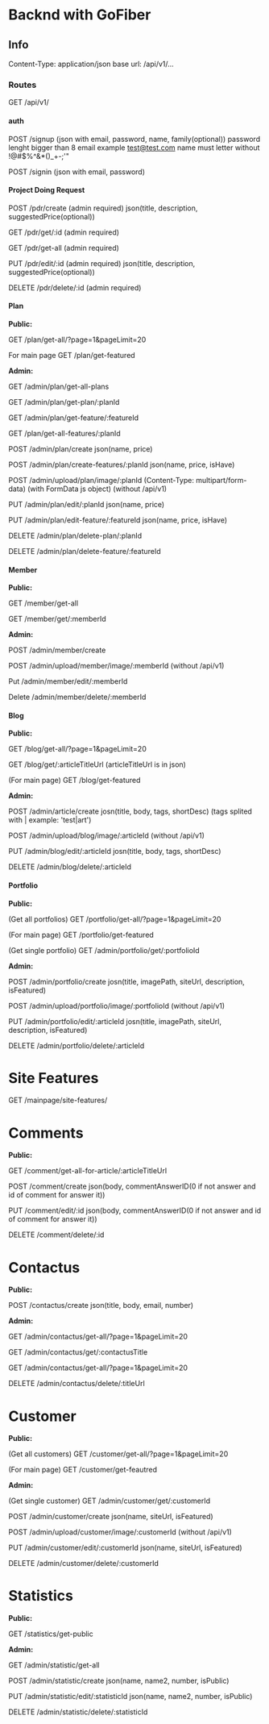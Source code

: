 # Backnd with GoFiber

## Info
Content-Type: application/json
base url: /api/v1/...


### Routes
GET /api/v1/


#### auth

POST /signup (json with email, password, name, family(optional))
    password lenght bigger than 8
    email example test@test.com
    name must letter without !@#$%^&*()_+-;'"

POST /signin (json with email, password)


#### Project Doing Request

POST /pdr/create        (admin required)    json(title, description, suggestedPrice(optional))

GET /pdr/get/:id        (admin required)

GET /pdr/get-all        (admin required)

PUT /pdr/edit/:id       (admin required)    json(title, description, suggestedPrice(optional))

DELETE /pdr/delete/:id  (admin required)


#### Plan

<b>Public:</b>

GET /plan/get-all/?page=1&pageLimit=20

For main page
GET /plan/get-featured

<b>Admin:</b>

GET	/admin/plan/get-all-plans

GET	/admin/plan/get-plan/:planId

GET	/admin/plan/get-feature/:featureId

GET	/plan/get-all-features/:planId

POST /admin/plan/create                       json(name, price)

POST /admin/plan/create-features/:planId      json(name, price, isHave)

POST /admin/upload/plan/image/:planId  (Content-Type: multipart/form-data) (with FormData js object) (without /api/v1)

PUT /admin/plan/edit/:planId                  json(name, price)

PUT	/admin/plan/edit-feature/:featureId       json(name, price, isHave)

DELETE /admin/plan/delete-plan/:planId

DELETE /admin/plan/delete-feature/:featureId


#### Member

<b>Public:</b>

GET /member/get-all

GET /member/get/:memberId

<b>Admin:</b>

POST /admin/member/create

POST /admin/upload/member/image/:memberId (without /api/v1)

Put /admin/member/edit/:memberId

Delete /admin/member/delete/:memberId


#### Blog

<b>Public:</b>

GET /blog/get-all/?page=1&pageLimit=20

GET /blog/get/:articleTitleUrl (articleTitleUrl is in json)

(For main page)
GET /blog/get-featured


<b>Admin:</b>

POST /admin/article/create              josn(title, body, tags, shortDesc) (tags splited with | example: 'test|art')

POST /admin/upload/blog/image/:articleId (without /api/v1)

PUT /admin/blog/edit/:articleId      josn(title, body, tags, shortDesc)

DELETE /admin/blog/delete/:articleId


#### Portfolio

<b>Public:</b>

(Get all portfolios)
GET /portfolio/get-all/?page=1&pageLimit=20

(For main page)
GET /portfolio/get-featured

(Get single portfolio)
GET /admin/portfolio/get/:portfolioId

<b>Admin:</b>

POST /admin/portfolio/create              josn(title, imagePath, siteUrl, description, isFeatured)

POST /admin/upload/portfolio/image/:portfolioId  (without /api/v1)

PUT /admin/portfolio/edit/:articleId          josn(title, imagePath, siteUrl, description, isFeatured)

DELETE /admin/portfolio/delete/:articleId


# Site Features
GET /mainpage/site-features/


# Comments

<b>Public:</b>

GET /comment/get-all-for-article/:articleTitleUrl

POST /comment/create json(body, commentAnswerID(0 if not answer and id of comment for answer it))

PUT /comment/edit/:id json(body, commentAnswerID(0 if not answer and id of comment for answer it))

DELETE /comment/delete/:id

# Contactus

<b>Public:</b>

POST /contactus/create json(title, body, email, number)

<b>Admin:</b>

GET /admin/contactus/get-all/?page=1&pageLimit=20

GET /admin/contactus/get/:contactusTitle

GET /admin/contactus/get-all/?page=1&pageLimit=20

DELETE /admin/contactus/delete/:titleUrl

# Customer

<b>Public:</b>

(Get all customers)
GET /customer/get-all/?page=1&pageLimit=20

(For main page)
GET /customer/get-feautred

<b>Admin:</b>

(Get single customer)
GET /admin/customer/get/:customerId

POST /admin/customer/create json(name, siteUrl, isFeatured)

POST /admin/upload/customer/image/:customerId (without /api/v1)

PUT /admin/customer/edit/:customerId json(name, siteUrl, isFeatured)

DELETE /admin/customer/delete/:customerId

# Statistics

<b>Public:</b>

GET /statistics/get-public

<b>Admin:</b>

GET /admin/statistic/get-all

POST /admin/statistic/create    json(name, name2, number, isPublic)

PUT /admin/statistic/edit/:statisticId json(name, name2, number, isPublic)

DELETE /admin/statistic/delete/:statisticId